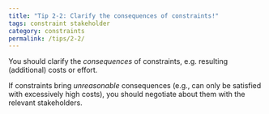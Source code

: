 ```yaml
---
title: "Tip 2-2: Clarify the consequences of constraints!"
tags: constraint stakeholder
category: constraints
permalink: /tips/2-2/
---
```


You should clarify the *consequences* of constraints, e.g. resulting
(additional) costs or effort.

 If constraints bring *unreasonable* consequences
(e.g., can only be satisfied with excessively high costs), you should negotiate
about them with the relevant stakeholders.
